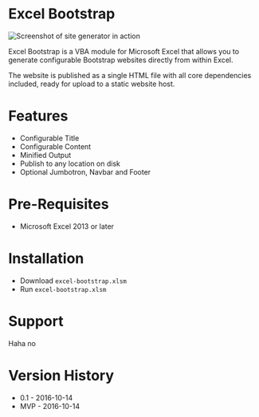 # Excel Bootstrap

![Screenshot of site generator in action](https://raw.githubusercontent.com/woganmay/excel-bootstrap/master/screenshot-2.png)

Excel Bootstrap is a VBA module for Microsoft Excel that allows you to generate configurable Bootstrap websites directly from within Excel.

The website is published as a single HTML file with all core dependencies included, ready for upload to a static website host.

# Features

* Configurable Title
* Configurable Content
* Minified Output
* Publish to any location on disk
* Optional Jumbotron, Navbar and Footer

# Pre-Requisites

* Microsoft Excel 2013 or later

# Installation

* Download `excel-bootstrap.xlsm`
* Run `excel-bootstrap.xlsm`

# Support

Haha no

# Version History

* 0.1 - 2016-10-14 
* MVP - 2016-10-14
